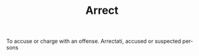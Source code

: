 ---
title: Arrect
permalink: "/definitions/arrect.html"
body: To accuse or charge with an offense. Arrectati, accused or suspected per-sons
published_at: '2018-07-07'
layout: post
---